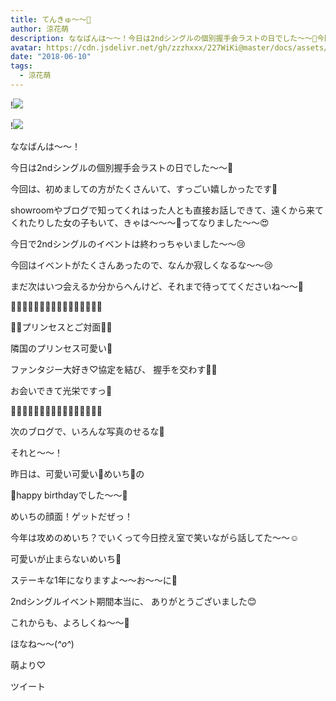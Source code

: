 ```yaml
---
title: てんきゅ〜〜💓
author: 涼花萌
description: ななばんは〜〜！今日は2ndシングルの個別握手会ラストの日でした〜〜🤗今回は、初めましての方がたくさんいて、すっごい嬉しかったです💓showroomやブログで...
avatar: https://cdn.jsdelivr.net/gh/zzzhxxx/227WiKi@master/docs/assets/photo/avatar/moe.jpg
date: "2018-06-10"
tags:
  - 涼花萌
---
```


!![](https://cdn.jsdelivr.net/gh/zzzhxxx/227WiKi-image@master/blog-image/moe-2018-06-10_1.jpg)

!![](https://cdn.jsdelivr.net/gh/zzzhxxx/227WiKi-image@master/blog-image/moe-2018-06-10_2.jpg)








ななばんは〜〜！






今日は2ndシングルの個別握手会ラストの日でした〜〜🤗






今回は、初めましての方がたくさんいて、すっごい嬉しかったです💓





showroomやブログで知ってくれはった人とも直接お話しできて、遠くから来てくれたりした女の子もいて、きゃは〜〜〜💓ってなりました〜〜😍







今日で2ndシングルのイベントは終わっちゃいました〜〜😢





今回はイベントがたくさんあったので、なんか寂しくなるな〜〜😢






まだ次はいつ会えるか分からへんけど、それまで待っててくださいね〜〜💓











🍭🍬🍭🍬🍭🍬🍭🍬🍭🍬🍭🍬🍭🍬🍭🍬




👸🏼プリンセスとご対面👸🏼








隣国のプリンセス可愛い💓



ファンタジー大好き♡協定を結び、
握手を交わす👐🏻



お会いできて光栄ですっ💫





🍬🍭🍬🍭🍬🍭🍬🍭🍬🍭🍬🍭🍬🍭🍬🍭





次のブログで、いろんな写真のせるな📸











それと〜〜！





昨日は、可愛い可愛い🐰めいち🐰の


🎉happy birthdayでした〜〜🎂







めいちの顔面！ゲットだぜっ！









今年は攻めのめいち？でいくって今日控え室で笑いながら話してた〜〜☺️





可愛いが止まらないめいち🐰



ステーキな1年になりますよ〜〜お〜〜に🍖







2ndシングルイベント期間本当に、
ありがとうございました😊




これからも、よろしくね〜〜💓








ほなね〜〜(*^o^*)





萌より♡


ツイート




